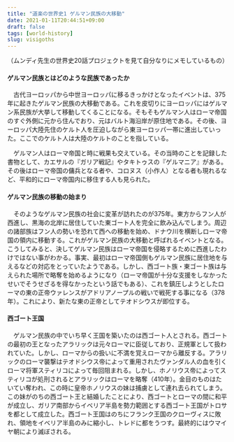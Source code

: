 ```yaml
---
title: "道楽の世界史1 ゲルマン民族の大移動"
date: 2021-01-11T20:44:51+09:00
draft: false
tags: [world-history]
slug: visigoths
---
```

（ムンディ先生の世界史20話プロジェクトを見て自分なりにメモしているもの）

#### ゲルマン民族とはどのような民族であったか
　古代ヨーロッパから中世ヨーロッパに移るきっかけとなったイベントは、375年に起きたゲルマン民族の大移動である。これを皮切りにヨーロッパにはゲルマン系民族が大挙して移動してくることになる。そもそもゲルマン人はローマ帝国のすぐ外側に元から住んでおり、元はバルト海沿岸が原住地である。その後、ヨーロッパ大陸先住のケルト人を圧迫しながら東ヨーロッパ一帯に進出していった。ここでのケルト人は大陸のケルトのことを指している。

　ゲルマン人はローマ帝国と時に戦果も交えている。その当時のことを記録した書物として、カエサルの『ガリア戦記』やタキトゥスの『ゲルマニア』がある。その後はローマ帝国の傭兵となる者や、コロヌス（小作人）となる者も現れるなど、平和的にローマ帝国内に移住する人も見られた。

#### ゲルマン民族の移動の始まり
　そのようなゲルマン民族の社会に変革が訪れたのが375年。東方からフン人が西進し、黒海の北岸に居住していた東ゴート人を完全に飲み込んでしまう。周辺の諸部族はフン人の勢いを恐れて西への移動を始め、ドナウ川を横断しローマ帝国の領内に移動する。これがゲルマン民族の大移動と呼ばれるイベントとなる。こうしてみると、決してゲルマン民族はローマ帝国を侵略するために西進したわけではない事がわかる。事実、最初はローマ帝国側もゲルマン民族に居住地を与えるなどの対応をとっていたようである。しかし、西ゴート族・東ゴート族は与えられた場所で略奪を始めるようになり（ローマ帝国が十分な支援をしなかったせいでそうせざるを得なかったという話でもある）、これを鎮圧しようとしたローマの東の正帝ウァレンスがアドリアノープルの戦いで戦死する事になる（378年）。これにより、新たな東の正帝としてテオドシウスが即位する。

#### 西ゴート王国
　ゲルマン民族の中でいち早く王国を築いたのは西ゴート人とされる。西ゴートの最初の王となったアラリックは元々ローマに臣従しており、正規軍として扱われていた。しかし、ローマからの扱いに不満を覚えローマから離反する。アラリックのローマ襲撃はテオドシウス帝によって重用されたヴァンダル人の血を引くローマ将軍スティリコによって毎回阻まれる。しかし、ホノリウス帝によってスティリコが処刑されるとアラリックはローマを略奪（410年）。金目のものはたいてい奪われ、この時に皇帝ホノリウスの妹は捕虜として連れ去られてしまう。この妹がのちの西ゴート王と結婚したことにより、西ゴートとローマの間に和平が成立し、ガリア南部からイベリア半島を勢力範囲とする西ゴート王国がトロサを都として成立した。西ゴート王国はのちにフランク王国のクローヴィスに敗れ、領地をイベリア半島のみに縮小し、トレドに都をうつす。最終的にはウマイヤ朝により滅ぼされる。
